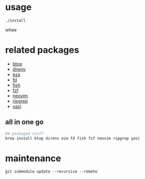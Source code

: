 usage
=====

`./install`

whee

related packages
================

- [btop](https://github.com/aristocratos/btop)
- [direnv](https://direnv.net)
- [eza](https://github.com/eza-community/eza)
- [fd](https://github.com/sharkdp/fd)
- [fish](https://fishshell.com/)
- [fzf](https://github.com/junegunn/fzf)
- [neovim](https://github.com/neovim/neovim)
- [ripgrep](https://github.com/BurntSushi/ripgrep)
- [yazi](https://github.com/sxyazi/yazi)

all in one go
-------------

```bash
## packaged stuff
brew install btop direnv eza fd fish fzf neovim ripgrep yazi
```

maintenance
===========

`git submodule update --recursive --remote`
